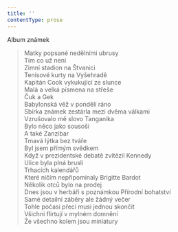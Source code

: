 ```yaml
---
title: ''
contentType: prose
---
```


Album známek

> Matky popsané nedělními ubrusy  
> Tím co už není  
> Zimní stadion na Štvanici  
> Tenisové kurty na Vyšehradě  
> Kapitán Cook vykukující ze slunce  
> Malá a velká písmena na střeše  
> Čuk a Gek  
> Babylonská věž v pondělí ráno  
> Sbírka známek zestárla mezi dvěma válkami  
> Vzrušovalo mě slovo Tanganika  
> Bylo něco jako sousoší  
> A také Zanzibar  
> Tmavá lýtka bez tváře  
> Byl jsem přímým svědkem  
> Když v prezidentské debatě zvítězil Kennedy  
> Ulice byla plná bruslí  
> Trhacích kalendářů  
> Které ničím nepřipomínaly Brigitte Bardot  
> Několik otců bylo na prodej  
> Dnes jsou v herbáři s poznámkou Přírodní bohatství  
> Samé detailní záběry ale žádný večer  
> Tohle počasí přeci musí jednou skončit  
> Všichni flirtují v mylném domnění  
> Že všechno kolem jsou miniatury
